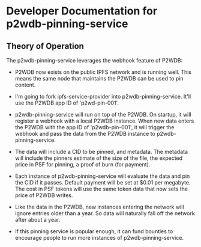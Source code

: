 # Developer Documentation for p2wdb-pinning-service

## Theory of Operation
The p2wdb-pinning-service leverages the webhook feature of P2WDB:

- P2WDB now exists on the public IPFS network and is running well. This means the same node that maintains the P2WDB can be used to pin content.

- I'm going to fork ipfs-service-provider into p2wdb-pinning-service. It'll use the P2WDB app ID of 'p2wd-pin-001'.

- p2wdb-pinning-service will run on top of the P2WDB. On startup, it will register a webhook with a local P2WDB instance. When new data enters the P2WDB with the app ID of 'p2wdb-pin-001', it will trigger the webhook and pass the data from the P2WDB instance to p2wdb-pinning-service.

- The data will include a CID to be pinned, and metadata. The metadata will include the pinners estimate of the size of the file, the expected price in PSF for pinning, a proof of burn (for payment).

- Each instance of p2wdb-pinning-service will evaluate the data and pin the CID if it passes. Default payment will be set at $0.01 per megabyte. The cost in PSF tokens will use the same token data that now sets the price of P2WDB writes.

- Like the data in the P2WDB, new instances entering the network will ignore entries older than a year. So data will naturally fall off the network after about a year.

- If this pinning service is popular enough, it can fund bounties to encourage people to run more instances of p2wdb-pinning-service.
